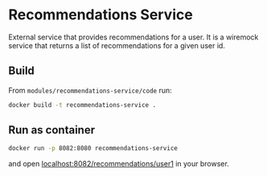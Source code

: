 # Recommendations Service
External service that provides recommendations for a user. It is a wiremock service that returns a list of recommendations for a given user id.

## Build
From `modules/recommendations-service/code` run:

```bash
docker build -t recommendations-service .
```

## Run as container
```bash
docker run -p 8082:8080 recommendations-service
```

and open [localhost:8082/recommendations/user1](http://localhost:8082/recommendations/user1) in your browser.